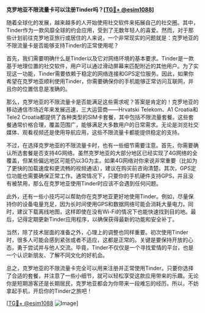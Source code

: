 **克罗地亚不限流量卡可以注册Tinder吗？[[TG💪+ @esim1088](https://t.me/s/esim1088)]**

随着全球化的发展，越来越多的人开始使用社交软件来拓展自己的社交圈。其中，Tinder作为一款风靡全球的约会应用，受到了无数年轻人的喜爱。然而，对于那些计划前往克罗地亚旅行或居住的人来说，一个非常现实的问题就是：克罗地亚的不限流量卡是否能够支持Tinder的正常使用呢？

首先，我们需要明确什么是Tinder以及它对网络环境的基本要求。Tinder是一款基于地理位置的社交软件，用户可以通过滑动屏幕来匹配附近的其他用户。为了实现这一功能，Tinder需要依赖于稳定的网络连接和GPS定位服务。因此，如果你希望在克罗地亚顺利使用Tinder，你需要确保你的手机能够正常访问互联网，并且你的位置信息是准确的。

那么，克罗地亚的不限流量卡是否能满足这些需求呢？答案是肯定的！克罗地亚的移动通信市场近年来发展迅速，三大运营商——Hrvatski Telekom、A1 Croatia和Tele2 Croatia都提供了各种类型的SIM卡套餐，其中包括不限流量套餐。这些套餐通常价格合理，覆盖范围广，能够满足大多数用户的日常需求。无论是浏览社交媒体、观看视频还是使用导航应用，这些不限流量卡都能提供稳定的支持。

不过，在选择克罗地亚的不限流量卡时，也有一些细节需要注意。首先，你需要确认所选套餐是否支持4G网络。虽然克罗地亚的大部分地区已经实现了4G网络的全覆盖，但某些偏远地区可能仍以3G为主。如果4G网络对你来说非常重要（比如为了更快的加载速度和更流畅的视频通话），建议在购买前咨询清楚。其次，GPS定位功能也需要确保正常工作。通常情况下，只要你的手机硬件支持GPS，并且没有被禁用，那么在克罗地亚使用Tinder时应该不会遇到任何问题。

此外，还有一些小技巧可以帮助你在克罗地亚更好地使用Tinder。例如，尽量保持你的设备电量充足，因为长时间使用GPS和数据网络可能会消耗大量电力。同时，建议下载离线地图，这样即使在没有Wi-Fi的情况下也能快速找到目的地。最后，记得定期更新Tinder应用程序，以确保获得最新的功能和安全补丁。

当然，除了技术层面的准备之外，心理上的调整也同样重要。初次使用Tinder时，很多人可能会感到紧张或者不适应，这都是正常的。关键是要保持开放的心态，勇于尝试并与他人交流。毕竟，Tinder不仅仅是一个寻找爱情的平台，也是一个认识新朋友、了解不同文化的好机会。

总之，克罗地亚的不限流量卡完全可以用来注册并正常使用Tinder。只要你选择了合适的套餐，并注意了一些小细节，就可以轻松享受这款应用带来的乐趣。无论你是短期游客还是长期居民，克罗地亚都会为你带来一段难忘的经历。所以，不妨拿起手机，开启你的Tinder之旅吧！

[[TG💪+ @esim1088](https://t.me/s/esim1088) ![Image](https://i.postimg.cc/4NQfJmqS/Snipaste-2025-05-13-00-14-12.png)]